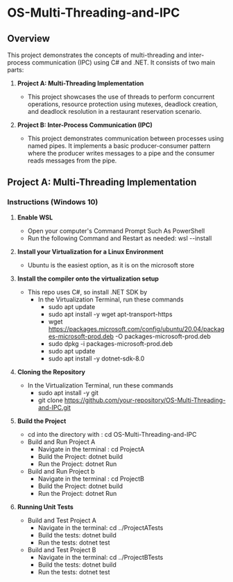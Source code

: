 # OS-Multi-Threading-and-IPC

## Overview

This project demonstrates the concepts of multi-threading and inter-process communication (IPC) using C# and .NET. It consists of two main parts:

1. **Project A: Multi-Threading Implementation**
   - This project showcases the use of threads to perform concurrent operations, resource protection using mutexes, deadlock creation, and deadlock resolution in a restaurant reservation scenario.

2. **Project B: Inter-Process Communication (IPC)**
   - This project demonstrates communication between processes using named pipes. It implements a basic producer-consumer pattern where the producer writes messages to a pipe and the consumer reads messages from the pipe.

## Project A: Multi-Threading Implementation


### Instructions (Windows 10)

1. **Enable WSL**
    - Open your computer's Command Prompt Such As PowerShell
    - Run the following Command and Restart as needed: wsl --install

2. **Install your Virtualization for a Linux Environment**
    - Ubuntu is the easiest option, as it is on the microsoft store

3. **Install the compiler onto the virtualization setup**
    - This repo uses C#, so install .NET SDK by
         - In the Virtualization Terminal, run these commands
            - sudo apt update
            - sudo apt install -y wget apt-transport-https
            - wget https://packages.microsoft.com/config/ubuntu/20.04/packages-microsoft-prod.deb -O packages-microsoft-prod.deb
            - sudo dpkg -i packages-microsoft-prod.deb
            - sudo apt update
            - sudo apt install -y dotnet-sdk-8.0

4. **Cloning the Repository**
    - In the Virtualization Terminal, run these commands
        - sudo apt install -y git
        - git clone https://github.com/your-repository/OS-Multi-Threading-and-IPC.git    

5. **Build the Project**
    - cd into the directory with : cd OS-Multi-Threading-and-IPC
    - Build and Run Project A
        - Navigate in the terminal : cd ProjectA
        - Build the Project: dotnet build
        - Run the Project: dotnet Run
    - Build and Run Project b
        - Navigate in the terminal : cd ProjectB
        - Build the Project: dotnet build
        - Run the Project: dotnet Run

6. **Running Unit Tests**
    - Build and Test Project A
        - Navigate in the terminal: cd ../ProjectATests
        - Build the tests: dotnet build
        - Run the tests: dotnet test
    - Build and Test Project B
        - Navigate in the terminal: cd ../ProjectBTests
        - Build the tests: dotnet build
        - Run the tests: dotnet test   